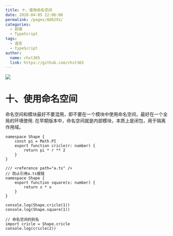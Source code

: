 ```yaml
---
title: 十、使用命名空间
date: 2020-04-05 22:06:06
permalink: /pages/8d6291/
categories: 
  - 前端
  - TypeScript
tags: 
  - 语言
  - TypeScript
author: 
  name: chst365
  link: https://github.com/chst365
---
```

![](https://cdn.jsdelivr.net/gh/chst365/bolgImgs/imgs/topImgs/346.jpg)
# 十、使用命名空间
命名空间和模块最好不要混用，即不要在一个模块中使用命名空间，最好在一个全局的环境使用.
在早期版本中，命名空间就是内部模块，本质上是闭包，用于隔离作用域。

```
namespace Shape {
    const pi = Math.PI
    export function cricle(r: number) {
        return pi * r ** 2
    } 
}

/// <reference path="a.ts" /> 
// 防止引用a.ts报错
namespace Shape {
    export function square(x: number) {
        return x * x
    }
}

console.log(Shape.cricle(1))
console.log(Shape.square(1))

// 命名空间的别名
import cricle = Shape.cricle
console.log(cricle(2))

```